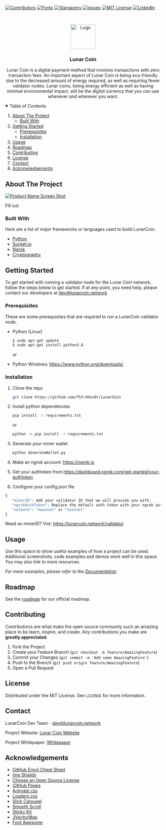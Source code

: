[![Contributors][contributors-shield]][contributors-url]
[![Forks][forks-shield]][forks-url]
[![Stargazers][stars-shield]][stars-url]
[![Issues][issues-shield]][issues-url]
[![MIT License][license-shield]][license-url]
[![LinkedIn][linkedin-shield]][linkedin-url]



<!-- PROJECT LOGO -->
<br />
<p align="center">
  <a href="https://github.com/othneildrew/Best-README-Template">
    <img src="images/logo.png" alt="Logo" width="80" height="80">
  </a>

  <h3 align="center">Lunar Coin</h3>

  <p align="center">
     Lunar Coin is a digital payment method that involves transactions with zero transaction fees. An important aspect of Lunar Coin is being eco-friendly due to the decreased amount of energy required, as well as requiring fewer validator nodes. Lunar coins, being energy efficient as well as having minimal environmental impact, will be the digital currency that you can use whenever and wherever you want.
    <br />
  </p>
</p>



<!-- TABLE OF CONTENTS -->
<details open="open">
  <summary>Table of Contents</summary>
  <ol>
    <li>
      <a href="#about-the-project">About The Project</a>
      <ul>
        <li><a href="#built-with">Built With</a></li>
      </ul>
    </li>
    <li>
      <a href="#getting-started">Getting Started</a>
      <ul>
        <li><a href="#prerequisites">Prerequisites</a></li>
        <li><a href="#installation">Installation</a></li>
      </ul>
    </li>
    <li><a href="#usage">Usage</a></li>
    <li><a href="#roadmap">Roadmap</a></li>
    <li><a href="#contributing">Contributing</a></li>
    <li><a href="#license">License</a></li>
    <li><a href="#contact">Contact</a></li>
    <li><a href="#acknowledgements">Acknowledgements</a></li>
  </ol>
</details>



<!-- ABOUT THE PROJECT -->
## About The Project

[![Product Name Screen Shot][product-screenshot]](https://lunarcoin.network)

Fill out

### Built With

Here are a list of major frameworks or languages used to build LunarCoin.
* [Python](https://www.python.org)
* [Socket.io](https://socket.io/)
* [Ngrok](https://ngrok.com/)
* [Cryptography](https://cryptography.io)



<!-- GETTING STARTED -->
## Getting Started

To get started with running a validator node for the Lunar Coin network, follow the steps below to get started. If at any point, you need help, please contact our developers at dev@lunarcoin.network

### Prerequisites

These are some prerequisites that are required to run a LunarCoin validator node.
* Python (Linux)
  ```sh
  $ sudo apt-get update
  $ sudo apt-get install python3.8
  ```
  
  or 
  
* Python Windows: https://www.python.org/downloads/

### Installation

1. Clone the repo
   ```sh
   git clone https://github.com/Th3-H4xx0r/LunarCoin
   ```
2. Install python dependencies
   ```sh
   pip install -r requirements.txt
   ```
   
   or 
   
   ```sh
   python -m pip install -r requirements.txt
   ```
   
3. Generate your miner wallet
   ```sh
   python GenerateWallet.py
   ```
   
4. Make an ngrok account: https://ngrok.io

6. Get your authtoken from https://dashboard.ngrok.com/get-started/your-authtoken
   
4. Configure your config.json file

 ```sh
 {
    "minerID": Add your validator ID that we will provide you with,
    "ngrokAuthToken": Replace the default auth token with your ngrok auth token,
    "network": "mainnet" or "testnet"
}
 ```
 
 Need an minerID? Vist: https://lunarcoin.network/validator



<!-- USAGE EXAMPLES -->
## Usage

Use this space to show useful examples of how a project can be used. Additional screenshots, code examples and demos work well in this space. You may also link to more resources.

_For more examples, please refer to the [Documentation](https://example.com)_



<!-- ROADMAP -->
## Roadmap

See the [roadmap](https://lunarcoin.network/roadmap) for our official roadmap.


<!-- CONTRIBUTING -->
## Contributing

Contributions are what make the open source community such an amazing place to be learn, inspire, and create. Any contributions you make are **greatly appreciated**.

1. Fork the Project
2. Create your Feature Branch (`git checkout -b feature/AmazingFeature`)
3. Commit your Changes (`git commit -m 'Add some AmazingFeature'`)
4. Push to the Branch (`git push origin feature/AmazingFeature`)
5. Open a Pull Request



<!-- LICENSE -->
## License

Distributed under the MIT License. See `LICENSE` for more information.



<!-- CONTACT -->
## Contact

LunarCoin Dev Team - dev@lunarcoin.network

Project Website: [Lunar Coin Website](https://lunarcoin.network)

Project Whitepaper: [Whitepaper](https://lunarcoin.network/whitepaper)



<!-- ACKNOWLEDGEMENTS -->
## Acknowledgements
* [GitHub Emoji Cheat Sheet](https://www.webpagefx.com/tools/emoji-cheat-sheet)
* [Img Shields](https://shields.io)
* [Choose an Open Source License](https://choosealicense.com)
* [GitHub Pages](https://pages.github.com)
* [Animate.css](https://daneden.github.io/animate.css)
* [Loaders.css](https://connoratherton.com/loaders)
* [Slick Carousel](https://kenwheeler.github.io/slick)
* [Smooth Scroll](https://github.com/cferdinandi/smooth-scroll)
* [Sticky Kit](http://leafo.net/sticky-kit)
* [JVectorMap](http://jvectormap.com)
* [Font Awesome](https://fontawesome.com)





<!-- MARKDOWN LINKS & IMAGES -->
<!-- https://www.markdownguide.org/basic-syntax/#reference-style-links -->
[contributors-shield]: https://img.shields.io/github/contributors/othneildrew/Best-README-Template.svg?style=for-the-badge
[contributors-url]: https://github.com/othneildrew/Best-README-Template/graphs/contributors
[forks-shield]: https://img.shields.io/github/forks/othneildrew/Best-README-Template.svg?style=for-the-badge
[forks-url]: https://github.com/othneildrew/Best-README-Template/network/members
[stars-shield]: https://img.shields.io/github/stars/othneildrew/Best-README-Template.svg?style=for-the-badge
[stars-url]: https://github.com/othneildrew/Best-README-Template/stargazers
[issues-shield]: https://img.shields.io/github/issues/othneildrew/Best-README-Template.svg?style=for-the-badge
[issues-url]: https://github.com/othneildrew/Best-README-Template/issues
[license-shield]: https://img.shields.io/github/license/othneildrew/Best-README-Template.svg?style=for-the-badge
[license-url]: https://github.com/othneildrew/Best-README-Template/blob/master/LICENSE.txt
[linkedin-shield]: https://img.shields.io/badge/-LinkedIn-black.svg?style=for-the-badge&logo=linkedin&colorB=555
[linkedin-url]: https://linkedin.com/in/othneildrew
[product-screenshot]: images/screenshot.png
